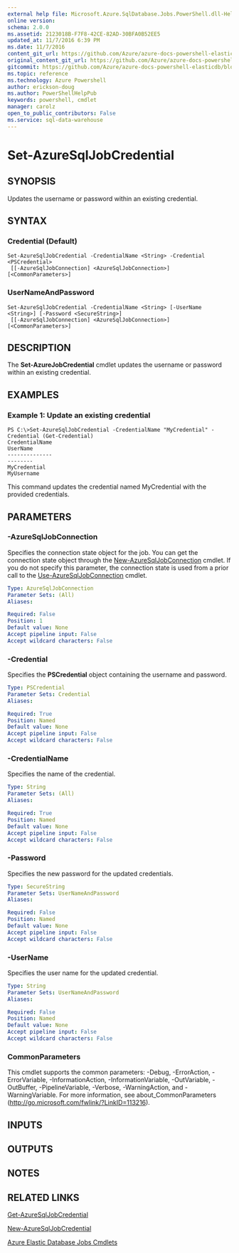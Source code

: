 ```yaml
---
external help file: Microsoft.Azure.SqlDatabase.Jobs.PowerShell.dll-Help.xml
online version:
schema: 2.0.0
ms.assetid: 2123018B-F7F8-42CE-82AD-30BFA0B52EE5
updated_at: 11/7/2016 6:39 PM
ms.date: 11/7/2016
content_git_url: https://github.com/Azure/azure-docs-powershell-elasticdb/blob/live/ElasticDB/ElasticDatabaseJobs/v0.8.33/Set-AzureSqlJobCredential.md
original_content_git_url: https://github.com/Azure/azure-docs-powershell-elasticdb/blob/live/ElasticDB/ElasticDatabaseJobs/v0.8.33/Set-AzureSqlJobCredential.md
gitcommit: https://github.com/Azure/azure-docs-powershell-elasticdb/blob/d819015b3c9ed8795d9959ab855df108d2be7d9c/ElasticDB/ElasticDatabaseJobs/v0.8.33/Set-AzureSqlJobCredential.md
ms.topic: reference
ms.technology: Azure Powershell
author: erickson-doug
ms.author: PowerShellHelpPub
keywords: powershell, cmdlet
manager: carolz
open_to_public_contributors: False
ms.service: sql-data-warehouse
---
```


# Set-AzureSqlJobCredential

## SYNOPSIS
Updates the username or password within an existing credential.

## SYNTAX

### Credential (Default)
```
Set-AzureSqlJobCredential -CredentialName <String> -Credential <PSCredential>
 [[-AzureSqlJobConnection] <AzureSqlJobConnection>] [<CommonParameters>]
```

### UserNameAndPassword
```
Set-AzureSqlJobCredential -CredentialName <String> [-UserName <String>] [-Password <SecureString>]
 [[-AzureSqlJobConnection] <AzureSqlJobConnection>] [<CommonParameters>]
```

## DESCRIPTION
The **Set-AzureJobCredential** cmdlet updates the username or password within an existing credential.

## EXAMPLES

### Example 1: Update an existing credential
```
PS C:\>Set-AzureSqlJobCredential -CredentialName "MyCredential" -Credential (Get-Credential)
CredentialName                                                                 UserName                                                                      
--------------                                                                 --------                                                                      
MyCredential                                                                   MyUsername
```

This command updates the credential named MyCredential with the provided credentials.

## PARAMETERS

### -AzureSqlJobConnection
Specifies the connection state object for the job.
You can get the connection state object through the [New-AzureSqlJobConnection](./New-AzureSqlJobConnection.md) cmdlet.
If you do not specify this parameter, the connection state is used from a prior call to the [Use-AzureSqlJobConnection](./Use-AzureSqlJobConnection.md) cmdlet.

```yaml
Type: AzureSqlJobConnection
Parameter Sets: (All)
Aliases:

Required: False
Position: 1
Default value: None
Accept pipeline input: False
Accept wildcard characters: False
```

### -Credential
Specifies the **PSCredential** object containing the username and password.

```yaml
Type: PSCredential
Parameter Sets: Credential
Aliases:

Required: True
Position: Named
Default value: None
Accept pipeline input: False
Accept wildcard characters: False
```

### -CredentialName
Specifies the name of the credential.

```yaml
Type: String
Parameter Sets: (All)
Aliases:

Required: True
Position: Named
Default value: None
Accept pipeline input: False
Accept wildcard characters: False
```

### -Password
Specifies the new password for the updated credentials.

```yaml
Type: SecureString
Parameter Sets: UserNameAndPassword
Aliases:

Required: False
Position: Named
Default value: None
Accept pipeline input: False
Accept wildcard characters: False
```

### -UserName
Specifies the user name for the updated credential.

```yaml
Type: String
Parameter Sets: UserNameAndPassword
Aliases:

Required: False
Position: Named
Default value: None
Accept pipeline input: False
Accept wildcard characters: False
```

### CommonParameters
This cmdlet supports the common parameters: -Debug, -ErrorAction, -ErrorVariable, -InformationAction, -InformationVariable, -OutVariable, -OutBuffer, -PipelineVariable, -Verbose, -WarningAction, and -WarningVariable. For more information, see about_CommonParameters (http://go.microsoft.com/fwlink/?LinkID=113216).

## INPUTS

## OUTPUTS

## NOTES

## RELATED LINKS

[Get-AzureSqlJobCredential](xref:ElasticDatabaseJobs/v0.8.33/Get-AzureSqlJobCredential.md)

[New-AzureSqlJobCredential](xref:ElasticDatabaseJobs/v0.8.33/New-AzureSqlJobCredential.md)

[Azure Elastic Database Jobs Cmdlets](xref:ElasticDatabaseJobs/v0.8.33/ElasticDatabaseJobs.md)
